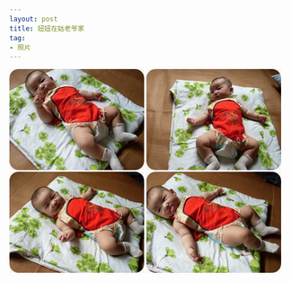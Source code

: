 ```yaml
---
layout: post
title: 妞妞在姑老爷家
tag:
- 照片
---
```

<p><a href="/assets/images/2010/07/SDC11363.jpg"><img style="border-right-width: 0px; display: inline; border-top-width: 0px; border-bottom-width: 0px; border-left-width: 0px" title="SDC11363" border="0" alt="SDC11363" src="/assets/images/2010/07/SDC11363_thumb.jpg" width="240" height="180" /></a> <a href="/assets/images/2010/07/SDC11354.jpg"><img style="border-right-width: 0px; display: inline; border-top-width: 0px; border-bottom-width: 0px; border-left-width: 0px" title="SDC11354" border="0" alt="SDC11354" src="/assets/images/2010/07/SDC11354_thumb.jpg" width="240" height="180" /></a> <a href="/assets/images/2010/07/SDC11356.jpg"><img style="border-right-width: 0px; display: inline; border-top-width: 0px; border-bottom-width: 0px; border-left-width: 0px" title="SDC11356" border="0" alt="SDC11356" src="/assets/images/2010/07/SDC11356_thumb.jpg" width="240" height="180" /></a> <a href="/assets/images/2010/07/SDC11358.jpg"><img style="border-right-width: 0px; display: inline; border-top-width: 0px; border-bottom-width: 0px; border-left-width: 0px" title="SDC11358" border="0" alt="SDC11358" src="/assets/images/2010/07/SDC11358_thumb.jpg" width="240" height="180" /></a></p>
